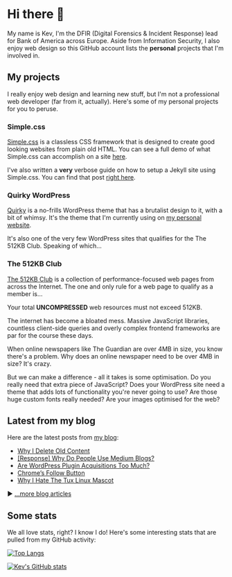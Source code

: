 # Hi there 👋

My name is Kev, I'm the DFIR (Digital Forensics & Incident Response) lead for Bank of America across Europe. Aside from Information Security, I also enjoy web design so this GitHub account lists the **personal** projects that I'm involved in.

## My projects

I really enjoy web design and learning new stuff, but I'm not a professional web developer (far from it, actually). Here's some of my personal projects for you to peruse.

### Simple.css

[Simple.css](https://simplecss.org) is a classless CSS framework that is designed to create good looking websites from plain old HTML. You can see a full demo of what Simple.css can accomplish on a site [here](https://simplecss.org/demo).

I've also written a **very** verbose guide on how to setup a Jekyll site using Simple.css. You can find that post [right here](https://kevq.uk/how-to-build-jekyll-site-simple-css/).

### Quirky WordPress

[Quirky](https://github.com/kevquirk/quirky-wordpress) is a no-frills WordPress theme that has a brutalist design to it, with a bit of whimsy. It's the theme that I'm currently using on [my personal website](https://kevq.uk).

It's also one of the very few WordPress sites that qualifies for the The 512KB Club. Speaking of which...

### The 512KB Club

[The 512KB Club](https://512kb.club) is a collection of performance-focused web pages from across the Internet. The one and only rule for a web page to qualify as a member is...

Your total **UNCOMPRESSED** web resources must not exceed 512KB.

The internet has become a bloated mess. Massive JavaScript libraries, countless client-side queries and overly complex frontend frameworks are par for the course these days.

When online newspapers like The Guardian are over 4MB in size, you know there's a problem. Why does an online newspaper need to be over 4MB in size? It's crazy.

But we can make a difference - all it takes is some optimisation. Do you really need that extra piece of JavaScript? Does your WordPress site need a theme that adds lots of functionality you're never going to use? Are those huge custom fonts really needed? Are your images optimised for the web?

## Latest from my blog

Here are the latest posts from [my blog](https://kevq.uk/blog):

<!-- BLOG-POST-LIST:START -->
- [Why I Delete Old Content](https://kevq.uk/why-i-delete-old-content/)
- [[Response] Why Do People Use Medium Blogs?](https://kevq.uk/notes/response-why-do-people-use-medium-blogs/)
- [Are WordPress Plugin Acquisitions Too Much?](https://kevq.uk/notes/are-wordpress-plugin-acquisitions-too-much/)
- [Chrome’s Follow Button](https://kevq.uk/notes/chromes-follow-button/)
- [Why I Hate The Tux Linux Mascot](https://kevq.uk/notes/why-i-hate-the-tux-linux-mascot/)
<!-- BLOG-POST-LIST:END -->

▶ [...more blog articles](https://kevq.uk/blog)


## Some stats

We all love stats, right? I know I do! Here's some interesting stats that are pulled from my GitHub activity:

[![Top Langs](https://github-readme-stats.vercel.app/api/top-langs/?username=kevquirk)](https://github.com/anuraghazra/github-readme-stats)

[![Kev's GitHub stats](https://github-readme-stats.vercel.app/api?username=kevquirk)](https://github.com/kevquirk)
